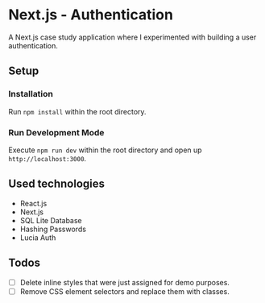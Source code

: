 # Next.js - Authentication
A Next.js case study application where I experimented with building a user authentication.

## Setup
### Installation
Run `npm install` within the root directory.

### Run Development Mode
Execute `npm run dev` within the root directory and open up `http://localhost:3000`.

## Used technologies
- React.js
- Next.js
- SQL Lite Database
- Hashing Passwords
- Lucia Auth

## Todos
- [ ] Delete inline styles that were just assigned for demo purposes.
- [ ] Remove CSS element selectors and replace them with classes.